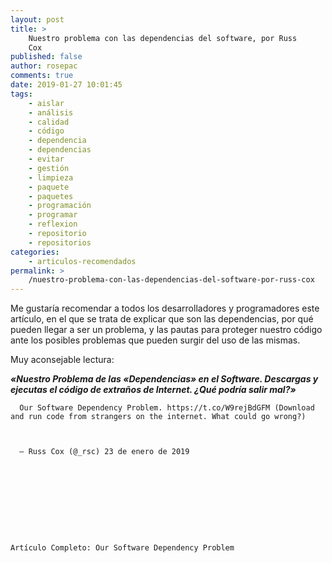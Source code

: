 ```yaml
---
layout: post
title: >
    Nuestro problema con las dependencias del software, por Russ
    Cox
published: false
author: rosepac
comments: true
date: 2019-01-27 10:01:45
tags:
    - aislar
    - análisis
    - calidad
    - código
    - dependencia
    - dependencias
    - evitar
    - gestión
    - limpieza
    - paquete
    - paquetes
    - programación
    - programar
    - reflexion
    - repositorio
    - repositorios
categories:
    - articulos-recomendados
permalink: >
    /nuestro-problema-con-las-dependencias-del-software-por-russ-cox
---
```

Me gustaría recomendar a todos los desarrolladores y programadores este artículo, en el que se trata de explicar que son las dependencias, por qué pueden llegar a ser un problema, y las pautas para proteger nuestro código ante los posibles problemas que pueden surgir del uso de las mismas.

Muy aconsejable lectura:

_**&#171;Nuestro Problema de las &#171;Dependencias&#187; en el Software. Descargas y ejecutas el código de extraños de Internet. ¿Qué podría salir mal?&#187;**_


   
  
  
    
      Our Software Dependency Problem. https://t.co/W9rejBdGFM (Download and run code from strangers on the internet. What could go wrong?)
    
    
    
      — Russ Cox (@_rsc) 23 de enero de 2019
    
  
  
  
    
  
  
  
  
  
    Artículo Completo: Our Software Dependency Problem
  
  
  